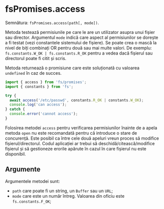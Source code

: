 # fsPromises.access

Semnătura: `fsPromises.access(path[, mode])`.

Metoda testează permisiunile pe care le are un utilizator asupra unui fișier sau director. Argumentul `mode` indică care aspect al permisiunilor se dorește a fi testat (vezi constantele sistemului de fișiere). Se poate crea o mască la nivel de biți combinați OR pentru două sau mai multe valori. De exemplu: `fs.constants.W_OK | fs.constants.R_OK` pentru a vedea dacă fișierul sau directorul poate fi citit și scris.

Metoda returnează o promisiune care este soluționată cu valoarea `undefined` în caz de succes.

```javascript
import { access } from 'fs/promises';
import { constants } from 'fs';

try {
  await access('/etc/passwd', constants.R_OK | constants.W_OK);
  console.log('can access');
} catch {
  console.error('cannot access');
}
```

Folosirea metodei `access` pentru verificarea permisiunilor înainte de a apela metoda `open` nu este recomandată pentru că introduce o stare de concurență. Este posibil ca între cele două apeluri vreun proces să modifice fișierul/directorul. Codul aplicației ar trebui să deschidă/citească/modifice fișierul și să gestioneze erorile apărute în cazul în care fișierul nu este disponibil.

## Argumente

Argumentele metodei sunt:

- `path` care poate fi un string, un `Buffer` sau un `URL`;
- `mode` care este un număr întreg. Valoarea din oficiu este `fs.constants.F_OK`;
